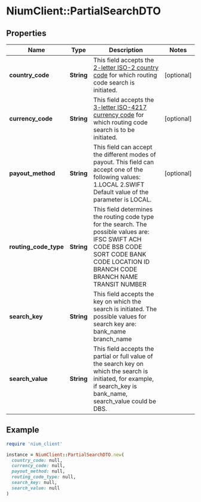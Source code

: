 # NiumClient::PartialSearchDTO

## Properties

| Name | Type | Description | Notes |
| ---- | ---- | ----------- | ----- |
| **country_code** | **String** | This field accepts the [2-letter ISO-2 country code](doc:currency-and-country-codes) for which routing code search is initiated. | [optional] |
| **currency_code** | **String** | This field accepts the [3-letter ISO-4217 currency code](doc:currency-and-country-codes) for which routing code search is to be initiated. | [optional] |
| **payout_method** | **String** | This field can accept the different modes of payout. This field can accept one of the following values: 1.LOCAL 2.SWIFT Default value of the parameter is LOCAL. | [optional] |
| **routing_code_type** | **String** | This field determines the routing code type for the search. The possible values are: IFSC SWIFT ACH CODE BSB CODE SORT CODE BANK CODE LOCATION ID BRANCH CODE BRANCH NAME TRANSIT NUMBER |  |
| **search_key** | **String** | This field accepts the key on which the search is initiated. The possible values for search key are: bank_name branch_name |  |
| **search_value** | **String** | This field accepts the partial or full value of the search key on which the search is initiated, for example, if search_key is bank_name, search_value could be DBS. |  |

## Example

```ruby
require 'nium_client'

instance = NiumClient::PartialSearchDTO.new(
  country_code: null,
  currency_code: null,
  payout_method: null,
  routing_code_type: null,
  search_key: null,
  search_value: null
)
```

